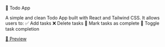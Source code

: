 📝 Todo App

A simple and clean Todo App built with React and Tailwind CSS. It allows users to:
✅ Add tasks
❌ Delete tasks
📌 Mark tasks as complete
🔄 Toggle task completion

[📸 Preview](https://todo-app-pink-rho.vercel.app/)